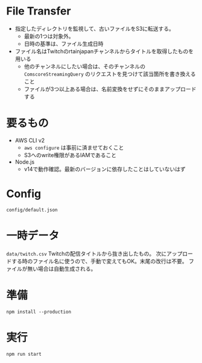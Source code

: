 # File Transfer

- 指定したディレクトリを監視して、古いファイルをS3に転送する。
  - 最新の1つは対象外。
  - 日時の基準は、ファイル生成日時
- ファイル名はTwitchのrtainjapanチャンネルからタイトルを取得したものを用いる
  - 他のチャンネルにしたい場合は、そのチャンネルの `ComscoreStreamingQuery` のリクエストを見つけて該当箇所を書き換えること
  - ファイルが3つ以上ある場合は、名前変換をせずにそのままアップロードする

# 要るもの

- AWS CLI v2
  - `aws configure` は事前に済ませておくこと
  - S3へのwrite権限があるIAMであること
- Node.js
  - v14で動作確認。最新のバージョンに依存したことはしていないはず

# Config
`config/default.json`

# 一時データ
`data/twitch.csv`
Twitchの配信タイトルから抜き出したもの。
次にアップロードする時のファイル名に使うので、手動で変えてもOK。末尾の改行は不要。
ファイルが無い場合は自動生成される。

# 準備
`npm install --production`

# 実行
`npm run start`
